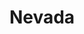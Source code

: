 ---
title: "Nevada"
hashtag: "nevada"
borders:
  - Arizona
  - California
  - Idaho
  - Oregon
  - Utah
tags:
  - State
  - States I have visited
  - United States
---